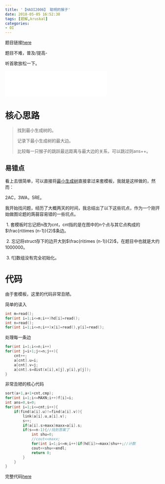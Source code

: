 ```yaml
---
title: '【HAOI2006】 聪明的猴子'
date: 2018-05-05 16:52:38
tags: [题解,kruskal]
categories:
- OI   
---
```


题目链接[here](https://www.lydsy.com/JudgeOnline/problem.php?id=2429)

题目不难，普及/提高-

<!--more-->

听首歌放松一下。

<iframe frameborder="no" border="0" marginwidth="0" marginheight="0" width=330 height=86 src="//music.163.com/outchain/player?type=2&id=495849828&auto=0&height=66"></iframe>

# 核心思路

> 找到最小生成树的。
> 
> 记录下最小生成树的最大边。
> 
> 比较每一只猴子的跳跃最远距离与最大边的关系，可以跳过则ans++。

## 易错点

看上去很简单，可以直接将[最小生成树](https://douglas-zhou.cn/2018/04/28/%E6%9C%80%E5%B0%8F%E7%94%9F%E6%88%90%E6%A0%91/)直接拿过来套模板，我就是这样做的，然而：

2AC，3WA，5RE。

我开始找问题，经历了大概两天的时间，我总结出了以下这些坑点，作为一个刚开始做图论题的蒟蒻容易错的一些坑点。

​	1. 套模板时忘记把n改为cnt，cnt指的是在图中的n个点与其它点构成的$\frac{n\times (n-1)}{2}$条边。

​	2. 忘记将struct存下的边开大到$\frac{n\times (n-1)}{2}$，在题目中也就是大约1000000。

​	3. f[]数组没有完全初始化。

# 代码

由于套模板，这里的代码非常丑陋。

简单的读入

```cpp
int m=read();
for(int i=1;i<=m;i++)hd[i]=read();
int n=read();
for(int i=1;i<=n;i++)x[i]=read(),y[i]=read();
```

处理每一条边

```cpp
for(int i=1;i<=n;i++)
for(int j=i+1;j<=n;j++){
	cnt++;
	a[cnt].u=i;
	a[cnt].v=j;
	a[cnt].s=dist(x[i],x[j],y[i],y[j]);
}
```

非常丑陋的核心代码

```cpp
sort(a+1,a+1+cnt,cmp);
for(int i=1;i<=MAXN;i++)f[i]=i;
int ans=0,s=0;
for(int i=1;i<=cnt;i++){
	if(find(a[i].u)!=find(a[i].v)){
		link(a[i].u,a[i].v);
		s++;
		if(a[i].s>maxx)maxx=a[i].s;
		if(s==n-1){//找到答案了
			int shu=0;
			//cout<<maxx;
			for(int i=1;i<=m;i++)if(hd[i]>=maxx)shu++;//计数
			cout<<shu<<endl;                
			return 0;
		}
	}
}
```

完整代码[here](https://douglas-zhou.cn/code/%E8%81%AA%E6%98%8E%E7%9A%84%E7%8C%B4%E5%AD%902)